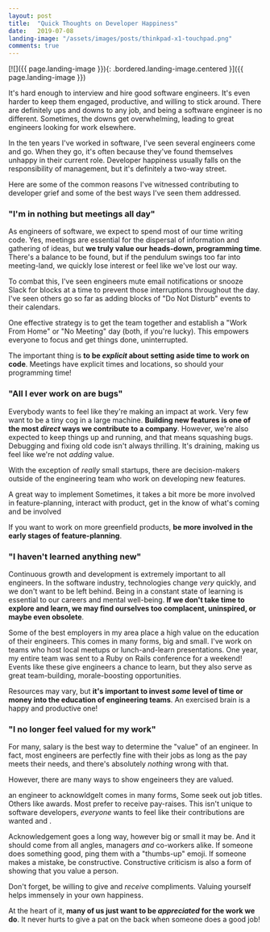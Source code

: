 ```yaml
---
layout: post
title:  "Quick Thoughts on Developer Happiness"
date:   2019-07-08
landing-image: "/assets/images/posts/thinkpad-x1-touchpad.png"
comments: true
---
```


[![]({{ page.landing-image }}){: .bordered.landing-image.centered }]({{ page.landing-image }})

It's hard enough to interview and hire good software engineers. It's even harder to keep them engaged, productive, and willing to stick around. There are definitely ups and downs to any job, and being a software engineer is no different. Sometimes, the downs get overwhelming, leading to great engineers looking for work elsewhere. 

In the ten years I've worked in software, I've seen several engineers come and go. When they go, it's often because they've found themselves unhappy in their current role. Developer happiness usually falls on the responsibility of management, but it's definitely a two-way street.

Here are some of the common reasons I've witnessed contributing to developer grief and some of the best ways I've seen them addressed.

### "I'm in nothing but meetings all day"

As engineers of software, we expect to spend most of our time writing code. Yes, meetings are essential for the dispersal of information and gathering of ideas, but **we truly value our heads-down, programming time**. There's a balance to be found, but if the pendulum swings too far into meeting-land, we quickly lose interest or feel like we've lost our way.

To combat this, I've seen engineers mute email notifications or snooze Slack for blocks at a time to prevent those interruptions throughout the day. I've seen others go so far as adding blocks of "Do Not Disturb" events to their calendars.

One effective strategy is to get the team together and establish a "Work From Home" or "No Meeting" day (both, if you're lucky). This empowers everyone to focus and get things done, uninterrupted.

The important thing is **to be _explicit_ about setting aside time to work on code**. Meetings have explicit times and locations, so should your programming time!

### "All I ever work on are bugs"

Everybody wants to feel like they're making an impact at work. Very few want to be a tiny cog in a large machine. **Building new features is one of the most _direct_ ways we contribute to a company**. However, we're also expected to keep things up and running, and that means squashing bugs. Debugging and fixing old code isn't always thrilling. It's draining, making us feel like we're not _adding_ value.

With the exception of _really_ small startups, there are decision-makers outside of the engineering team who work on developing new features.

A great way to implement Sometimes, it takes a bit more  be more involved in feature-planning, interact with product, get in the know of what's coming and be involved

If you want to work on more greenfield products, **be more involved in the early stages of feature-planning**.


### "I haven't learned anything new"

Continuous growth and development is extremely important to all engineers. In the software industry, technologies change _very_ quickly, and we don't want to be left behind. Being in a constant state of learning is essential to our careers and mental well-being. **If we don't take time to explore and learn, we may find ourselves too complacent, uninspired, or maybe even obsolete**.

Some of the best employers in my area place a high value on the education of their engineers. This comes in many forms, big and small. I've work on teams who host local meetups or lunch-and-learn presentations. One year, my entire team was sent to a Ruby on Rails conference for a weekend! Events like these give engineers a chance to learn, but they also serve as great team-building, morale-boosting opportunities.

Resources may vary, but **it's important to invest _some_ level of time or money into the education of engineering teams**. An exercised brain is a happy and productive one!

### "I no longer feel valued for my work"

For many, salary is the best way to determine the "value" of an engineer. In fact, most engineers are perfectly fine with their jobs as long as the pay meets their needs, and there's absolutely _nothing_ wrong with that.

However, there are many ways to show engeineers they are valued.

an engineer to acknowldgeIt comes in many forms, Some seek out job titles. Others like awards. Most prefer to receive pay-raises.  This isn't unique to software developers, _everyone_ wants to feel like their contributions are wanted and .

Acknowledgement goes a long way, however big or small it may be. And it should come from all angles, managers _and_ co-workers alike. If someone does something good, ping them with a "thumbs-up" emoji.  If someone makes a mistake, be constructive. Constructive criticism is also a form of showing that you value a person.

Don't forget, be willing to give and _receive_ compliments. Valuing yourself helps immensely in your own happiness.

At the heart of it, **many of us just want to be _appreciated_ for the work we do**. It never hurts to give a pat on the back when someone does a good job!
